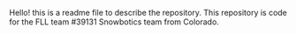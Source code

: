 Hello! this is a readme file to describe the repository.
This repository is code for the FLL team #39131 Snowbotics team from Colorado.
